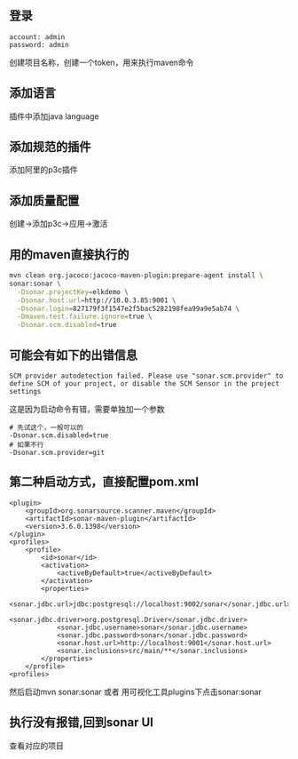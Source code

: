 ## 登录
```properties
account: admin
password: admin
```
创建项目名称，创建一个token，用来执行maven命令

## 添加语言
插件中添加java language

## 添加规范的插件
添加阿里的p3c插件

## 添加质量配置
创建->添加p3c->应用->激活

## 用的maven直接执行的
```sh
mvn clean org.jacoco:jacoco-maven-plugin:prepare-agent install \
sonar:sonar \
  -Dsonar.projectKey=elkdemo \
  -Dsonar.host.url=http://10.0.3.85:9001 \
  -Dsonar.login=827179f3f1547e2f5bac5282198fea99a9e5ab74 \
  -Dmaven.test.failure.ignore=true \
  -Dsonar.scm.disabled=true
```

## 可能会有如下的出错信息
```text
SCM provider autodetection failed. Please use "sonar.scm.provider" to define SCM of your project, or disable the SCM Sensor in the project settings
```
这是因为启动命令有错，需要单独加一个参数
```text
# 先试这个，一般可以的
-Dsonar.scm.disabled=true
# 如果不行
-Dsonar.scm.provider=git
```

## 第二种启动方式，直接配置pom.xml
```pom
<plugin>
    <groupId>org.sonarsource.scanner.maven</groupId>
    <artifactId>sonar-maven-plugin</artifactId>
    <version>3.6.0.1398</version>
</plugin>
<profiles>
    <profile>
        <id>sonar</id>
        <activation>
            <activeByDefault>true</activeByDefault>
        </activation>
        <properties>
            <sonar.jdbc.url>jdbc:postgresql://localhost:9002/sonar</sonar.jdbc.url>
            <sonar.jdbc.driver>org.postgresql.Driver</sonar.jdbc.driver>
            <sonar.jdbc.username>sonar</sonar.jdbc.username>
            <sonar.jdbc.password>sonar</sonar.jdbc.password>
            <sonar.host.url>http://localhost:9001</sonar.host.url>
            <sonar.inclusions>src/main/**</sonar.inclusions>
        </properties>
    </profile>
<profiles>
```
然后启动mvn sonar:sonar 或者 用可视化工具plugins下点击sonar:sonar

## 执行没有报错,回到sonar UI
查看对应的项目